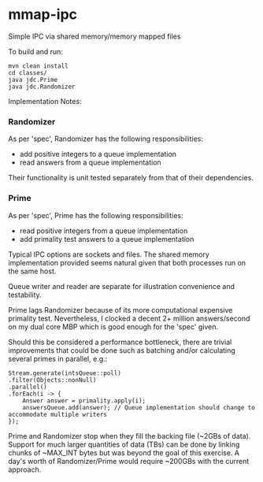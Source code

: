 # mmap-ipc
Simple IPC via shared memory/memory mapped files


To build and run:

```
mvn clean install
cd classes/
java jdc.Prime
java jdc.Randomizer
```


Implementation Notes:

### Randomizer
As per 'spec', Randomizer has the following responsibilities:
+ add positive integers to a queue implementation
+ read answers from a queue implementation

Their functionality is unit tested separately from that of their dependencies.

### Prime
As per 'spec', Prime has the following responsibilities:
+ read positive integers from a queue implementation
+ add primality test answers to a queue implementation

Typical IPC options are sockets and files. The shared memory implementation provided seems natural given that both processes run on the same host.

Queue writer and reader are separate for illustration convenience and testability.

Prime lags Randomizer because of its more computational expensive primality test. Nevertheless, I clocked a decent 2+ million answers/second on my dual core MBP which is good enough for the 'spec' given.

Should this be considered a performance bottleneck, there are trivial improvements that could be done such as batching and/or calculating several primes in parallel, e.g.:

```
Stream.generate(intsQueue::poll)
.filter(Objects::nonNull)
.parallel()
.forEach(i -> {
    Answer answer = primality.apply(i);
    answersQueue.add(answer); // Queue implementation should change to accommodate multiple writers
});
```


Prime and Randomizer stop when they fill the backing file (~2GBs of data). Support for much larger quantities of data (TBs) can be done by linking chunks of ~MAX_INT bytes but was beyond the goal of this exercise.
A day's worth of Randomizer/Prime would require ~200GBs with the current approach.